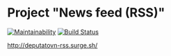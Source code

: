# Project "News feed (RSS)"

[![Maintainability](https://api.codeclimate.com/v1/badges/031e80bca8c9b2b93b38/maintainability)](https://codeclimate.com/github/deputatov/frontend-project-lvl3/maintainability)
[![Build Status](https://travis-ci.org/deputatov/frontend-project-lvl3.svg?branch=master)](https://travis-ci.org/deputatov/frontend-project-lvl3)

http://deputatovn-rss.surge.sh/
